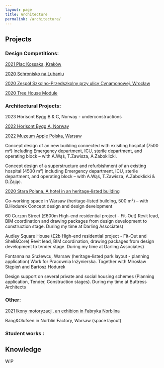 ```yaml
---
layout: page
title: Architecture
permalink: /architecture/
---
```


## Projects 

### Design Competitions:

[2021 Plac Kossaka, Kraków](https://w7k.pl/Plac-Kossaka-w-Krakowie/)  

[2020 Schronisko na Lubaniu](https://w7k.pl/Schronisko-Na-Lubaniu/)  

[2020 Zespół Szkolno-Przedszkolny przy ulicy Cynamonowej, Wrocław](https://w7k.pl/Szkola-Cynamonowa/)

[2020 Tree House Module](https://w7k.pl/Tree-House/)

### Architectural Projects:  

2023 Horisont Bygg B & C, Norway - underconstructions

[2022 Horisont Bygg A, Norway](https://w7k.pl/HorisontByggA/)

[2022 Muzeum Apple Polska, Warsaw](https://w7k.pl/Muzeum-Apple/)
  
Concept design of an new building connected with exisiting hospital (7500 m²) including Emergency department, ICU,
sterile department, and operating block – with A.Wąś, T.Zawisza, A.Zaboklicki. 
  
Concept design of a superstructure and refurbishment of an existing hospital (4500 m²) including Emergency department, ICU,
sterile department, and operating block – with A.Wąś, T.Zawisza, A.Zaboklicki & D.Zając. 
  
[2020 Stara Polana, A hotel in an heritage-listed building](https://w7k.pl/Stara-Polana/)

Co-working space in Warsaw (heritage-listed building, 500 m²) – with B.Hodurek
Concept design and design development

60 Curzon Street (£600m High-end residential project - Fit-Out) 
Revit lead, BIM coordination and drawing packages from design development to construction stage. During my time at Darling Associates)

Audley Square House (£2b High-end residential project - Fit-Out and Shell&Core)
Revit lead, BIM coordination, drawing packages from design development to tender stage. During my time at Darling Associates)

Fontanna na Służewcu, Warsaw (heritage-listed park layout - planning application) Work for Pracownia Inżynierska. Together with Mirosław Stępień and Bartosz Hodurek

Design support on several private and social housing schemes (Planning application, Tender, Construction
stages). During my time at Buttress Architects

  
### Other:

[2021 Ikony motoryzacji, an exhibion in Fabryka Norblina](https://w7k.pl/Ikony-Motoryzacji/)  

Bang&Olufsen in Norblin Factory, Warsaw (space layout)

### Student works :


## Knowledge 

WIP